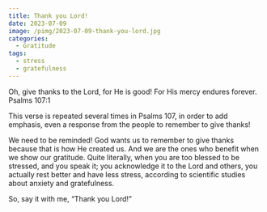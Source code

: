 ```yaml
---
title: Thank you Lord!
date: 2023-07-09
image: /pimg/2023-07-09-thank-you-lord.jpg
categories:
  - Gratitude
tags:
  - stress
  - gratefulness
---
```


<p>Oh, give thanks to the Lord, for He is good! For His mercy endures forever. Psalms 107:1</p><p>This verse is repeated several times in Psalms 107, in order to add emphasis, even a response from the people to remember to give thanks!</p><p>We need to be reminded! God wants us to remember to give thanks because that is how He created us. And we are the ones who benefit when we show our gratitude. Quite literally, when you are too blessed to be stressed, and you speak it; you acknowledge it to the Lord and others, you actually rest better and have less stress, according to scientific studies about anxiety and gratefulness.</p><p>So, say it with me, “Thank you Lord!”</p>

